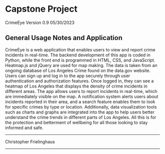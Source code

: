 # Capstone Project

CrimeEye Version 0.9 05/30/2023

## General Usage Notes and Application

CrimeEye is a web application that enables users to view and report crime incidents in real-time. The backend development of this app is coded in Python, while the front end is programmed in HTML, CSS, and JavaScript. Heatmap.js and jQuery are used for map making. The data is taken from an ongoing database of Los Angeles Crime found on the data.gov website. Users can sign up and log in to the app securely through user authentication and authorization features. Once logged in, they can see a heatmap of Los Angeles that displays the density of crime incidents in different areas. The app allows users to report incidents in real-time, which are immediately visible on the map. A notification system alerts users about incidents reported in their area, and a search feature enables them to look for specific crimes by type or location. Additionally, data visualization tools such as charts and graphs are integrated into the app to help users better understand the crime trends in different parts of Los Angeles. All this is for the protection and betterment of wellbeing for all those looking to stay informed and safe.

----------------------------------------------------------------------------------

Christopher Frielinghaus

------------------------

